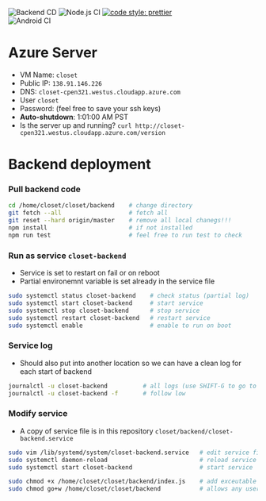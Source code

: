 ![Backend CD](https://github.com/JohnLi1999/closet/workflows/Backend%20CD/badge.svg)
![Node.js CI](https://github.com/JohnLi1999/closet/workflows/Node.js%20CI/badge.svg)
[![code style: prettier](https://img.shields.io/badge/code_style-prettier-ff69b4.svg?style=flat-square)](https://github.com/prettier/prettier)
<br>
![Android CI](https://github.com/JohnLi1999/closet/workflows/Android%20CI/badge.svg)


# Azure Server
- VM Name: `closet`
- Public IP: `138.91.146.226`
- DNS: `closet-cpen321.westus.cloudapp.azure.com`
- User `closet`
- Password: (feel free to save your ssh keys)
- **Auto-shutdown**: 1:01:00 AM PST
- Is the server up and running? `curl http://closet-cpen321.westus.cloudapp.azure.com/version`

# Backend deployment
### Pull backend code
```sh
cd /home/closet/closet/backend    # change directory
git fetch --all                   # fetch all
git reset --hard origin/master    # remove all local chanegs!!!
npm install                       # if not installed
npm run test                      # feel free to run test to check
```

### Run as service `closet-backend`
- Service is set to restart on fail or on reboot
- Partial environemnt variable is set already in the service file
```sh
sudo systemctl status closet-backend    # check status (partial log)
sudo systemctl start closet-backend     # start service
sudo systemctl stop closet-backend      # stop service
sudo systemctl restart closet-backend   # restart service
sudo systemctl enable                   # enable to run on boot
```

### Service log
- Should also put into another location so we can have a clean log for each start of backend
```sh
journalctl -u closet-backend          # all logs (use SHIFT-G to go to the bottom)
journalctl -u closet-backend -f       # follow low
```

### Modify service
- A copy of service file is in this repository `closet/backend/closet-backend.service`
```sh
sudo vim /lib/systemd/system/closet-backend.service   # edit service file
sudo systemctl daemon-reload                          # reload service file
sudo systemctl start closet-backend                   # start service

sudo chmod +x /home/closet/closet/backend/index.js    # add exceutable permissions to express app
sudo chmod go+w /home/closet/closet/backend           # allows any users to write the app folder (for using fs)
```



